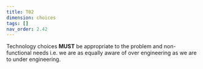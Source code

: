 ```yaml
---
title: T02
dimension: choices
tags: []
nav_order: 2.42
---
```



Technology choices **MUST** be appropriate to the problem and non-functional needs i.e. we are as equally aware of over engineering as we are to under engineering. 